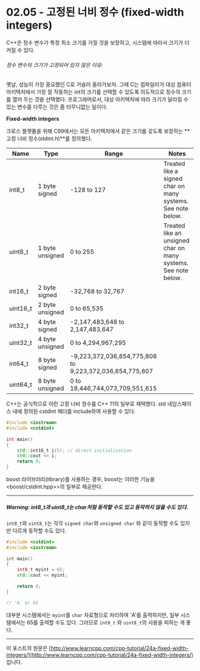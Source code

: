 # 02.05 - 고정된 너비 정수 (fixed-width integers)

C++은 정수 변수가 특정 최소 크기를 가질 것을 보장하고, 시스템에 따라서 크기가 더 커질 수 있다.

###### 정수 변수의 크기가 고정되어 있지 않은 이유:

옛날, 성능이 가장 중요했던 C로 거슬러 올라가보자. 그때 C는 컴파일러가 대상 컴퓨터 아키텍처에서 가장 잘 작동하는 int의 크기를 선택할 수 있도록 의도적으로 정수의 크기를 열어 두는 것을 선택했다. 프로그래머로서, 대상 아키텍처에 따라 크기가 달라질 수 있는 변수를 다루는 것은 좀 터무니없는 일이다.

**Fixed-width integers**

크로스 플랫폼을 위해 C99에서는 모든 아키텍처에서 같은 크기를 갖도록 보장하는 **고정 너비 정수(stdint.h)**를 정의했다.

| Name     | Type            | Range                                                   | Notes                                                        |
| -------- | --------------- | ------------------------------------------------------- | ------------------------------------------------------------ |
| int8_t   | 1 byte signed   | -128 to 127                                             | Treated like a signed char on many systems. See note below.  |
| uint8_t  | 1 byte unsigned | 0 to 255                                                | Treated like an unsigned char on many systems. See note below. |
| int16_t  | 2 byte signed   | -32,768 to 32,767                                       |                                                              |
| uint16_t | 2 byte unsigned | 0 to 65,535                                             |                                                              |
| int32_t  | 4 byte signed   | -2,147,483,648 to 2,147,483,647                         |                                                              |
| uint32_t | 4 byte unsigned | 0 to 4,294,967,295                                      |                                                              |
| int64_t  | 8 byte signed   | -9,223,372,036,854,775,808 to 9,223,372,036,854,775,807 |                                                              |
| uint64_t | 8 byte unsigned | 0 to 18,446,744,073,709,551,615                         |                                                              |

C++는 공식적으로 이런 고정 너비 정수를 C++ 11의 일부로 채택했다. std 네임스페이스 내에 정의된 cstdint 헤더를 include하여 사용할 수 있다.

```cpp
#include <iostream>
#include <cstdint>
 
int main()
{
    std::int16_t i(5); // direct initialization
    std::cout << i;
    return 0;
}
```

boost 라이브러리(library)를 사용하는 경우, boost는 이러한 기능을 <boost/cstdint.hpp>>의 일부로 제공한다.

---

##### Warning: int8_t과 uint8_t는 char처럼 동작할 수도 있고 동작하지 않을 수도 있다.

`int8_t`와 `uint8_t`는 각각 `signed char`와 `unsigned char` 와 같이 동작할 수도 있지만 다르게 동작할 수도 있다.

```cpp
#include <cstdint>
#include <iostream>
 
int main()
{
    int8_t myint = 65;
    std::cout << myint;
 
    return 0;
}

// 'A' or 65
```

대부분 시스템에서는 `myint`를 `char` 자료형으로 처리하여 'A'를 출력하지만, 일부 시스템에서는 65를 출력할 수도 있다. 그러므로 `int8_t` 와 `uint8_t`의 사용을 피하는 게 좋다.

---

이 포스트의 원문은 [http://www.learncpp.com/cpp-tutorial/24a-fixed-width-integers/](http://www.learncpp.com/cpp-tutorial/24a-fixed-width-integers/) 입니다.